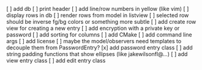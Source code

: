 [ ] add db
[ ] print header
[ ] add line/row numbers in yellow (like vim)
[ ] display rows in db
[ ] render rows from model in listview
[ ] selected row should be inverse fg/bg colors or something more subtle
[ ] add create row view for creating a new entry
[ ] add encryption with a private key or password
[ ] add sorting for columns
[ ] add CMake
[ ] add command line args
[ ] add license
[ ] maybe the model/observers need templates to decouple them from PasswordEntry?
[x] add password entry class
[ ] add string padding functions that show ellipses (like jakewilsonfl@...)
[ ] add view entry class
[ ] add edit entry class

